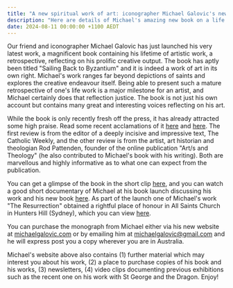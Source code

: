 ```yaml
---
title: "A new spiritual work of art: iconographer Michael Galovic's new book reflects a lifetime of creative work"
description: "Here are details of Michael's amazing new book on a life of sacred works"
date: 2024-08-11 00:00:00 +1100 AEDT
---
```


Our friend and iconographer Michael Galovic has just launched his very latest work, a magnificent book containing his lifetime of artistic work, a retrospective, reflecting on his prolific creative output. The book has aptly been titled "Sailing Back to Byzantium" and it is indeed a work of art in its own right. Michael's work ranges far beyond depictions of saints and explores the creative endeavour itself. Being able to present such a mature retrospective of one's life work is a major milestone for an artist, and Michael certainly does that reflection justice. The book is not just his own account but contains many great and interesting voices reflecting on his art.

While the book is only recently fresh off the press, it has already attracted some high praise. Read some recent acclamations of it [here](https://static.swedenborg.com.au/pdf/fliers/sbtb-twc-review.pdf) and [here](https://static.swedenborg.com.au/pdf/fliers/sbtb-review-rod-pattenden.pdf). The first review is from the editor of a deeply incisive and impressive text, The Catholic Weekly, and the other review is from the artist, art historian and theologian Rod Pattenden, founder of the online publication "Art/s and Theology" (he also contributed to Michael's book with his writing). Both are marvellous and highly informative as to what one can expect from the publication.

You can get a glimpse of the book in the short clip [here](https://www.youtube.com/watch?v=9F0rVrwRBqA), and you can watch a good short documentary of Michael at his book launch discussing his work and his new book [here](https://www.youtube.com/watch?v=biY__qenZFE). As part of the launch one of Michael's work "The Resurrection" obtained a rightful place of honour in All Saints Church in Hunters Hill (Sydney), which you can view [here](https://www.youtube.com/watch?v=dJ5gkSoGVCk).

You can purchase the monograph from Michael either via his new website at [michaelgalovic.com](https://michaelgalovic.com) or by emailing him at [michaelgalovic@gmail.com](mailto:michaelgalovic@gmail.com) and he will express post you a copy wherever you are in Australia.

Michael's website above also contains (1) further material which may interest you about his work, (2) a place to purchase copies of his book and his works, (3) newsletters, (4) video clips documenting previous exhibitions such as the recent one on his work with St George and the Dragon. Enjoy!